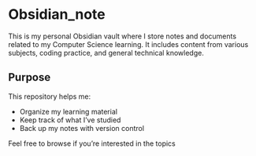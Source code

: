 # Obsidian_note

This is my personal Obsidian vault where I store notes and documents related to my Computer Science learning. It includes content from various subjects, coding practice, and general technical knowledge.

## Purpose

This repository helps me:

- Organize my learning material
- Keep track of what I’ve studied
- Back up my notes with version control

Feel free to browse if you’re interested in the topics
